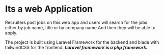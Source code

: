 <h1>Its a web Application</h1>
<p>Recruiters post jobs on this web app and users will search for the jobs either by job name, title or by company name And then they will be able to apply.</p>
<p>The project is built using Laravel Framework for the backend and blade with tailwindCSS for the frontend. <i><b>Laravel framework is a php framework.</b></i></p>
